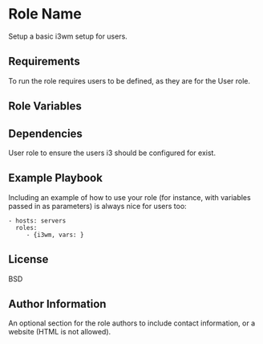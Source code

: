 Role Name
=========

Setup a basic i3wm setup for users.

Requirements
------------

To run the role requires users to be defined, as they are for the User role.

Role Variables
--------------

Dependencies
------------

User role to ensure the users i3 should be configured for exist.

Example Playbook
----------------

Including an example of how to use your role (for instance, with variables passed in as parameters) is always nice for users too:

    - hosts: servers
      roles:
         - {i3wm, vars: }

License
-------

BSD

Author Information
------------------

An optional section for the role authors to include contact information, or a website (HTML is not allowed).
